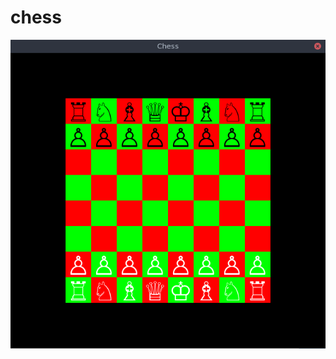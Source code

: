 # chess

![chess screenshot](https://raw.githubusercontent.com/willGuimont/chess/master/images/screenshot.png)
